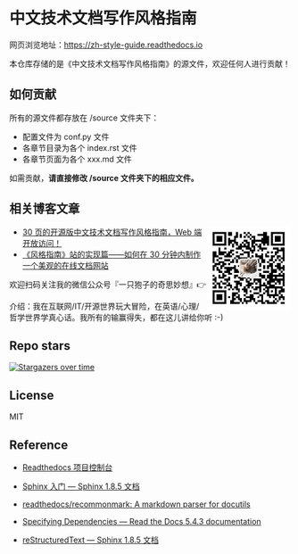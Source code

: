 # 中文技术文档写作风格指南

网页浏览地址：<https://zh-style-guide.readthedocs.io>

本仓库存储的是《中文技术文档写作风格指南》的源文件，欢迎任何人进行贡献！

## 如何贡献

所有的源文件都存放在 /source 文件夹下：

- 配置文件为 conf.py 文件
- 各章节目录为各个 index.rst 文件
- 各章节页面为各个 xxx.md 文件

如需贡献，**请直接修改 /source 文件夹下的相应文件。**

## 相关博客文章

<img align="right" src="qrcode.jpg" alt="微信公众号二维码：一只狍子的奇思妙想" height="150" />

- [30 页的开源版中文技术文档写作风格指南，Web 端开放访问！](https://mp.weixin.qq.com/s/5znjT8FKJU08YS5lKFJvDA)
- [《风格指南》站的实现篇——如何在 30 分钟内制作一个美观的在线文档网站](https://mp.weixin.qq.com/s/7hfOOmhtJURewq8Fz7NhKg)

欢迎扫码关注我的微信公众号『一只狍子的奇思妙想』👉

介绍：我在互联网/IT/开源世界玩大冒险，在英语/心理/哲学世界学真心话。我所有的输赢得失，都在这儿讲给你听 :-)

## Repo stars

[![Stargazers over time](https://starchart.cc/yikeke/zh-style-guide.svg)](https://starchart.cc/yikeke/zh-style-guide)

## License

MIT

## Reference

- [Readthedocs 项目控制台](https://readthedocs.org/projects/zh-style-guide/builds)

- [Sphinx 入门 — Sphinx 1.8.5 文档](https://sphinx-doc.readthedocs.io/zh_CN/master/usage/quickstart.html#adding-content)

- [readthedocs/recommonmark: A markdown parser for docutils](https://github.com/readthedocs/recommonmark#linking-to-headings-in-other-files)

- [Specifying Dependencies — Read the Docs 5.4.3 documentation](https://docs.readthedocs.io/en/latest/guides/specifying-dependencies.html)

- [reStructuredText — Sphinx 1.8.5 文档](https://sphinx-doc.readthedocs.io/zh_CN/master/usage/restructuredtext/index.html)
